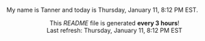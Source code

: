 My name is Tanner and today is Thursday, January 11, 8:12 PM EST.

<p align="center">This <i>README</i> file is generated <b>every 3 hours</b>!</br>Last refresh: Thursday, January 11, 8:12 PM EST<br /></p>
